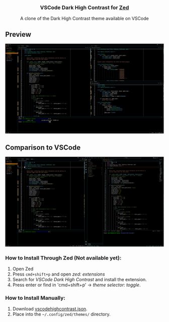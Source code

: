 <p align="center">
    <h3 align="center">VSCode Dark High Contrast for <a href="https://zed.dev/">Zed</a></h3>
    <p align="center">
        A clone of the Dark High Contrast theme available on VSCode
        
## Preview
<img src="./images/zed.png"/>

## Comparison to VSCode
<img src="./images/comparison.png"/>

### How to Install Through Zed (Not available yet):
1. Open Zed
2. Press `cmd+shift+p` and open *zed: extensions*
3. Search for *VSCode Dark High Contrast* and install the extension.
4. Press enter or find in 'cmd+shift+p' $\rightarrow$ *theme selector: toggle*.

### How to Install Manually:
1. Download [vscodehighcontrast.json](./themes/vscodehighcontrast.json).
2. Place into the `~/.config/zed/themes/` directory.
